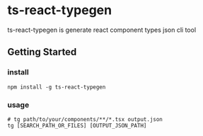 # ts-react-typegen

ts-react-typegen is generate react component types json cli tool

## Getting Started

### install

```
npm install -g ts-react-typegen
```

### usage

```
# tg path/to/your/components/**/*.tsx output.json
tg [SEARCH_PATH_OR_FILES] [OUTPUT_JSON_PATH]
```
